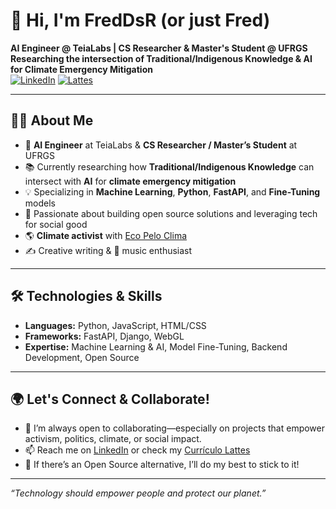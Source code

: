 # 👋 Hi, I'm FredDsR (or just Fred)

**AI Engineer @ TeiaLabs | CS Researcher & Master's Student @ UFRGS**  
**Researching the intersection of Traditional/Indigenous Knowledge & AI for Climate Emergency Mitigation**  
[![LinkedIn](https://img.shields.io/badge/LinkedIn-0077B5?style=flat-square&logo=linkedin&logoColor=white)](https://www.linkedin.com/in/frederico-reckziegel) [![Lattes](https://img.shields.io/badge/Currículo%20Lattes-005ca9?style=flat-square&logo=data:image/svg+xml;base64,PHN2ZyB3aWR0aD0iMzAiIGhlaWdodD0iMzAiIHZpZXdCb3g9IjAgMCA1MCA1MCIgZmlsbD0ibm9uZSIgeG1sbnM9Imh0dHA6Ly93d3cudzMub3JnLzIwMDAvc3ZnIj48cmVjdCB3aWR0aD0iNTAiIGhlaWdodD0iNTAiIHJ4PSIxMCIgZmlsbD0iIzAwNWNhOSI+PC9yZWN0Pjwvc3ZnPg==)](http://lattes.cnpq.br/7899003909376042)

---

## 👨‍💻 About Me
- 🧠 **AI Engineer** at TeiaLabs & **CS Researcher / Master’s Student** at UFRGS
- 📚 Currently researching how **Traditional/Indigenous Knowledge** can intersect with **AI** for **climate emergency mitigation**
- 💡 Specializing in **Machine Learning**, **Python**, **FastAPI**, and **Fine-Tuning** models
- 🌱 Passionate about building open source solutions and leveraging tech for social good
- 🌎 **Climate activist** with [Eco Pelo Clima](https://ecopeloclima.org/)
- ✍️ Creative writing & 🎵 music enthusiast

---

## 🛠️ Technologies & Skills

- **Languages:** Python, JavaScript, HTML/CSS
- **Frameworks:** FastAPI, Django, WebGL
- **Expertise:** Machine Learning & AI, Model Fine-Tuning, Backend Development, Open Source

---

## 🌍 Let's Connect & Collaborate!

- 🤝 I’m always open to collaborating—especially on projects that empower activism, politics, climate, or social impact.
- 📫 Reach me on [LinkedIn](https://www.linkedin.com/in/frederico-reckziegel) or check my [Currículo Lattes](http://lattes.cnpq.br/7899003909376042)
- 🔎 If there’s an Open Source alternative, I’ll do my best to stick to it!

---

_“Technology should empower people and protect our planet.”_
